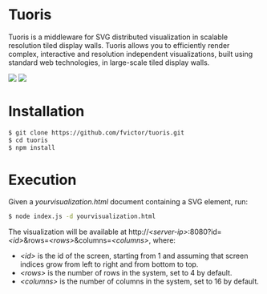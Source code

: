 # Tuoris
Tuoris is a middleware for SVG distributed visualization in scalable resolution tiled display walls. Tuoris allows you to efficiently render complex, interactive and resolution independent visualizations, built using standard web technologies, in large-scale tiled display walls.

![](https://user-images.githubusercontent.com/1686431/35565570-58ae9d80-05be-11e8-9889-e9cd592c4024.JPG)
![](https://user-images.githubusercontent.com/1686431/35565578-5e785fda-05be-11e8-8ff8-fa908fa5a4ae.JPG)

# Installation

```sh
$ git clone https://github.com/fvictor/tuoris.git
$ cd tuoris
$ npm install
```

# Execution
Given a *yourvisualization.html* document containing a SVG element, run: 
```sh
$ node index.js -d yourvisualization.html
```
The visualization will be available at http://*\<server-ip\>*:8080?id=*\<id\>*&rows=*\<rows\>*&columns=*\<columns\>*, where:
  * *\<id\>* is the id of the screen, starting from 1 and assuming that screen indices grow from left to right and from bottom to top.
  * *\<rows\>* is the number of rows in the system, set to 4 by default.
  * *\<columns\>* is the number of columns in the system, set to 16 by default.
  
